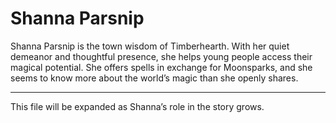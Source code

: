 # Shanna Parsnip

Shanna Parsnip is the town wisdom of Timberhearth. With her quiet demeanor and thoughtful presence, she helps young people access their magical potential. She offers spells in exchange for Moonsparks, and she seems to know more about the world’s magic than she openly shares.

---
This file will be expanded as Shanna’s role in the story grows.